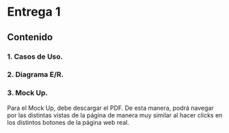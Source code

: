 # Entrega 1


## Contenido 


### 1. Casos de Uso. 

### 2. Diagrama E/R.

### 3. Mock Up.
Para el Mock Up, debe descargar el PDF. De esta manera, podrá navegar por las distintas vistas de la página de manera muy similar al hacer clicks en los distintos botones de la página web real.


